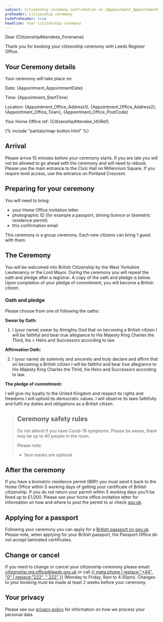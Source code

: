 ```yaml
---
subject: Citizenship ceremony confirmation on {Appointment_AppointmentDate} at {Appointment_StartTime}
preheader: Citizenship ceremony 
hidePreheader: true
headline: Your citizenship ceremony
---
```


Dear {CitizenshipAttendees_Forename}

Thank you for booking your citizenship ceremony with Leeds Register Office.

## Your Ceremony details

Your ceremony will take place on:

Date: {Appointment_AppointmentDate} 

Time: {Appointment_StartTime} 

Location: {Appointment_Office_Address1}, {Appointment_Office_Address2}, {Appointment_Office_Town}, {Appointment_Office_PostCode}

Your Home Office ref: {CitizenshipAttendee_HORef}

{% include "partials/map-button.html" %}


## Arrival
Please arrive 15 minutes before your ceremony starts. If you are late you will not be allowed to go ahead with the ceremony and will need to rebook.
Please use the main entrance to the Civic Hall on Millennium Square. If you require level access, use the entrance on Portland Crescent. 


## Preparing for your ceremony
You will need to bring:

- your Home Office invitation letter
- photographic ID (for example a passport, driving licence or biometric residence permit)
- this confirmation email

This ceremony is a group ceremony. Each new citizens can bring 1 guest with them.

## The Ceremony
You will be welcomed into British Citizenship by the West Yorkshire Lieutenancy or the Lord Mayor. During the ceremony you will repeat the oath and pledge after a registrar. A copy of the oath and pledge is below. Upon completion of your pledge of commitment, you will become a British citizen. 


### Oath and pledge
Please choose from one of following the oaths:

**Swear by Oath:**

1.	I (your name) swear by Almighty God that on becoming a British citizen I will be faithful and bear true allegiance to His Majesty King Charles the Third, his > Heirs and Successors according to law.

**Affirmation Oath:**

2.	I (your name) do solemnly and sincerely and truly declare and affirm that on becoming a British citizen I will be faithful and bear true allegiance to His Majesty King Charles the Third, his Heirs and Successors according to law.

**The pledge of commitment:**

I will give my loyalty to the United Kingdom and respect its rights and freedoms I will uphold its democratic values. I will observe its laws faithfully and fulfil my duties and obligations as a British citizen.


> ## Ceremony safety rules
> Do not attend if you have Covid-19 symptoms. Please be aware, there may be up to 40 people in the room.
>
> Please note:
>
>  - face masks are optional


## After the ceremony
If you have a biometric residence permit (BRP) you must send it back to the Home Office within 5 working days of getting your certificate of British citizenship. If you do not return your permit within 5 working days you’ll be fined up to £1,000. Please see your home office invitation letter for information on how and where to post the permit to or check [gov.uk](https://www.gov.uk/apply-citizenship-indefinite-leave-to-remain/after-you-get-your-certificate).


## Applying for a passport
Following your ceremony you can apply for a [British passport on gov.uk](https://www.gov.uk/apply-renew-passport). Please note, when applying for your British passport, the Passport Office do not accept laminated certificates.


## Change or cancel
If you need to change or cancel your citizenship ceremony please email: <a href="mailto:citizenship.reg.office@leeds.gov.uk">citizenship.reg.office@leeds.gov.uk</a> or call <a aria-label="{{ meta.ariaPhone }}" href="tel:{{ meta.phone }}">{{ meta.phone | replace:"+44", "0" | replace:"222", " 222" }}</a> (Monday to Friday, 9am to 4:30pm). Changes to your booking must be made at least 2 weeks before your ceremony.
 

## Your privacy
Please see our [privacy policy](https://www.leeds.gov.uk/registrarsprivacy) for information on how we process your personal data.
